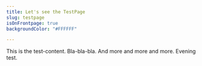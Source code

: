 ```yaml
---
title: Let's see the TestPage
slug: testpage
isOnFrontpage: true
backgroundColor: "#FFFFFF"

---
```

This is the test-content. Bla-bla-bla. And more and more and more. Evening test.